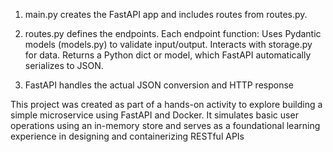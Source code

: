 1. main.py creates the FastAPI app and includes routes from routes.py.

2. routes.py defines the endpoints. Each endpoint function:
Uses Pydantic models (models.py) to validate input/output.
Interacts with storage.py for data.
Returns a Python dict or model, which FastAPI automatically serializes to JSON.

3. FastAPI handles the actual JSON conversion and HTTP response


This project was created as part of a hands-on activity to explore building a simple microservice using FastAPI and Docker. It simulates basic user operations using an in-memory store and serves as a foundational learning experience in designing and containerizing RESTful APIs
